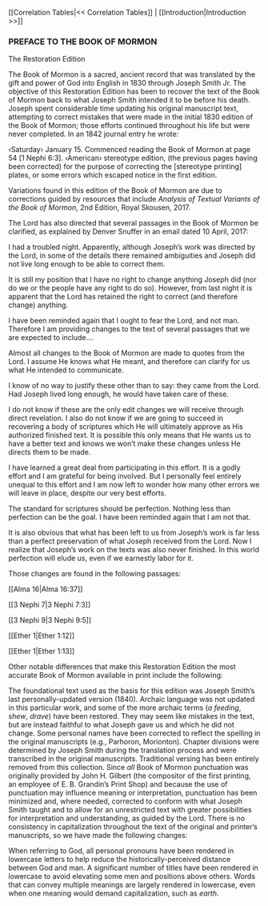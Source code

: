 [[Correlation Tables|<< Correlation Tables]]  |  [[Introduction|Introduction >>]]

### PREFACE TO THE BOOK OF MORMON
The Restoration Edition

The Book of Mormon is a sacred, ancient record that was translated by the gift and power of God into English in 1830 through Joseph Smith Jr. The objective of this Restoration Edition has been to recover the text of the Book of Mormon back to what Joseph Smith intended it to be before his death. Joseph spent considerable time updating his original manuscript text, attempting to correct mistakes that were made in the initial 1830 edition of the Book of Mormon; those efforts continued throughout his life but were never completed. In an 1842 journal entry he wrote:

‹Saturday› January 15. Commenced reading the Book of Mormon at page 54 [1 Nephi 6:3]. ‹American› stereotype edition, (the previous pages having been corrected) for the purpose of correcting the [stereotype printing] plates, or some errors which escaped notice in the first edition.

Variations found in this edition of the Book of Mormon are due to corrections guided by resources that include *Analysis of Textual Variants of the Book of Mormon*, 2nd Edition, Royal Skousen, 2017.

The Lord has also directed that several passages in the Book of Mormon be clarified, as explained by Denver Snuffer in an email dated 10 April, 2017:

I had a troubled night. Apparently, although Joseph’s work was directed by the Lord, in some of the details there remained ambiguities and Joseph did not live long enough to be able to correct them.

It is still my position that I have no right to change anything Joseph did (nor do we or the people have any right to do so). However, from last night it is apparent that the Lord has retained the right to correct (and therefore change) anything.

I have been reminded again that I ought to fear the Lord, and not man. Therefore I am providing changes to the text of several passages that we are expected to include….

Almost all changes to the Book of Mormon are made to quotes from the Lord. I assume He knows what He meant, and therefore can clarify for us what He intended to communicate.

I know of no way to justify these other than to say: they came from the Lord. Had Joseph lived long enough, he would have taken care of these.

I do not know if these are the only edit changes we will receive through direct revelation. I also do not know if we are going to succeed in recovering a body of scriptures which He will ultimately approve as His authorized finished text. It is possible this only means that He wants us to have a better text and knows we won’t make these changes unless He directs them to be made.

I have learned a great deal from participating in this effort. It is a godly effort and I am grateful for being involved. But I personally feel entirely unequal to this effort and I am now left to wonder how many other errors we will leave in place, despite our very best efforts.

The standard for scriptures should be perfection. Nothing less than perfection can be the goal. I have been reminded again that I am not that.

It is also obvious that what has been left to us from Joseph’s work is far less than a perfect preservation of what Joseph received from the Lord. Now I realize that Joseph’s work on the texts was also never finished. In this world perfection will elude us, even if we earnestly labor for it.

Those changes are found in the following passages:



[[Alma 16|Alma 16:37]]


[[3 Nephi 7|3 Nephi 7:3]]


[[3 Nephi 9|3 Nephi 9:5]]


[[Ether 1|Ether 1:12]]


[[Ether 1|Ether 1:13]]


Other notable differences that make this Restoration Edition the most accurate Book of Mormon available in print include the following:


The foundational text used as the basis for this edition was Joseph Smith’s last personally-updated version (1840).
Archaic language was not updated in this particular work, and some of the more archaic terms (*a feeding*, *shew*, *drave*) have been restored. They may seem like mistakes in the text, but are instead faithful to what Joseph gave us and which he did not change.
Some personal names have been corrected to reflect the spelling in the original manuscripts (e.g., Parhoron, Morionton).
Chapter divisions were determined by Joseph Smith during the translation process and were transcribed in the original manuscripts.
Traditional versing has been entirely removed from this collection.
Since *all* Book of Mormon punctuation was originally provided by John H. Gilbert (the compositor of the first printing, an employee of E. B. Grandin’s Print Shop) and because the use of punctuation may influence meaning or interpretation, punctuation has been minimized and, where needed, corrected to conform with what Joseph Smith taught and to allow for an unrestricted text with greater possibilities for interpretation and understanding, as guided by the Lord.
There is no consistency in capitalization throughout the text of the original and printer’s manuscripts, so we have made the following changes:

When referring to God, all personal pronouns have been rendered in lowercase letters to help reduce the historically-perceived distance between God and man.
A significant number of titles have been rendered in lowercase to avoid elevating some men and positions above others.
Words that can convey multiple meanings are largely rendered in lowercase, even when one meaning would demand capitalization, such as *earth*.